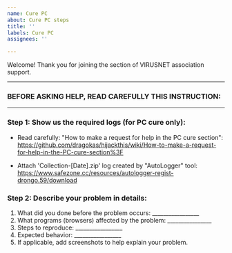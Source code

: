 ```yaml
---
name: Cure PC
about: Cure PC steps
title: ''
labels: Cure PC
assignees: ''

---
```


Welcome!
Thank you for joining the section of VIRUSNET association support.
_________________________________________________________________
### BEFORE ASKING HELP, READ CAREFULLY THIS INSTRUCTION:
_________________________________________________________________

### Step 1: Show us the required logs (for PC cure only):

  * Read carefully: "How to make a request for help in the PC cure section":
https://github.com/dragokas/hijackthis/wiki/How-to-make-a-request-for-help-in-the-PC-cure-section%3F

  * Attach 'Collection-[Date].zip' log created by "AutoLogger" tool:
https://www.safezone.cc/resources/autologger-regist-drongo.59/download

### Step 2: Describe your problem in details:

1. What did you done before the problem occurs: _________________
2. What programs (browsers) affected by the problem: ________________
3. Steps to reproduce: _________________
4. Expected behavior: _________________
5. If applicable, add screenshots to help explain your problem.
